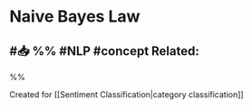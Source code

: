 # Naive Bayes Law
#📥 
%%
#NLP 
#concept
**Related:**
-  

%%

Created for [[Sentiment Classification|category classification]]